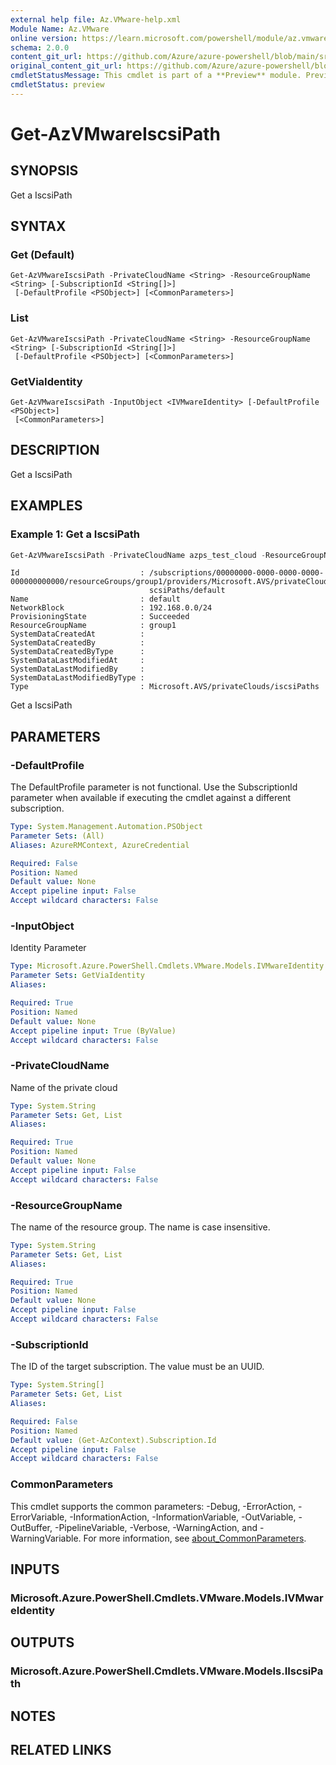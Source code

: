```yaml
---
external help file: Az.VMware-help.xml
Module Name: Az.VMware
online version: https://learn.microsoft.com/powershell/module/az.vmware/get-azvmwareiscsipath
schema: 2.0.0
content_git_url: https://github.com/Azure/azure-powershell/blob/main/src/VMware/VMware/help/Get-AzVMwareIscsiPath.md
original_content_git_url: https://github.com/Azure/azure-powershell/blob/main/src/VMware/VMware/help/Get-AzVMwareIscsiPath.md
cmdletStatusMessage: This cmdlet is part of a **Preview** module. Preview versions aren't recommended for use in production environments. For more information, see https://aka.ms/azps-refstatus.
cmdletStatus: preview
---
```

# Get-AzVMwareIscsiPath

## SYNOPSIS
Get a IscsiPath

## SYNTAX

### Get (Default)
```
Get-AzVMwareIscsiPath -PrivateCloudName <String> -ResourceGroupName <String> [-SubscriptionId <String[]>]
 [-DefaultProfile <PSObject>] [<CommonParameters>]
```

### List
```
Get-AzVMwareIscsiPath -PrivateCloudName <String> -ResourceGroupName <String> [-SubscriptionId <String[]>]
 [-DefaultProfile <PSObject>] [<CommonParameters>]
```

### GetViaIdentity
```
Get-AzVMwareIscsiPath -InputObject <IVMwareIdentity> [-DefaultProfile <PSObject>]
 [<CommonParameters>]
```

## DESCRIPTION
Get a IscsiPath

## EXAMPLES

### Example 1: Get a IscsiPath
```powershell
Get-AzVMwareIscsiPath -PrivateCloudName azps_test_cloud -ResourceGroupName azps_test_group
```

```output
Id                           : /subscriptions/00000000-0000-0000-0000-000000000000/resourceGroups/group1/providers/Microsoft.AVS/privateClouds/cloud1/i 
                               scsiPaths/default
Name                         : default
NetworkBlock                 : 192.168.0.0/24
ProvisioningState            : Succeeded
ResourceGroupName            : group1
SystemDataCreatedAt          : 
SystemDataCreatedBy          : 
SystemDataCreatedByType      : 
SystemDataLastModifiedAt     : 
SystemDataLastModifiedBy     : 
SystemDataLastModifiedByType : 
Type                         : Microsoft.AVS/privateClouds/iscsiPaths
```

Get a IscsiPath

## PARAMETERS

### -DefaultProfile
The DefaultProfile parameter is not functional.
Use the SubscriptionId parameter when available if executing the cmdlet against a different subscription.

```yaml
Type: System.Management.Automation.PSObject
Parameter Sets: (All)
Aliases: AzureRMContext, AzureCredential

Required: False
Position: Named
Default value: None
Accept pipeline input: False
Accept wildcard characters: False
```

### -InputObject
Identity Parameter

```yaml
Type: Microsoft.Azure.PowerShell.Cmdlets.VMware.Models.IVMwareIdentity
Parameter Sets: GetViaIdentity
Aliases:

Required: True
Position: Named
Default value: None
Accept pipeline input: True (ByValue)
Accept wildcard characters: False
```

### -PrivateCloudName
Name of the private cloud

```yaml
Type: System.String
Parameter Sets: Get, List
Aliases:

Required: True
Position: Named
Default value: None
Accept pipeline input: False
Accept wildcard characters: False
```

### -ResourceGroupName
The name of the resource group.
The name is case insensitive.

```yaml
Type: System.String
Parameter Sets: Get, List
Aliases:

Required: True
Position: Named
Default value: None
Accept pipeline input: False
Accept wildcard characters: False
```

### -SubscriptionId
The ID of the target subscription.
The value must be an UUID.

```yaml
Type: System.String[]
Parameter Sets: Get, List
Aliases:

Required: False
Position: Named
Default value: (Get-AzContext).Subscription.Id
Accept pipeline input: False
Accept wildcard characters: False
```

### CommonParameters
This cmdlet supports the common parameters: -Debug, -ErrorAction, -ErrorVariable, -InformationAction, -InformationVariable, -OutVariable, -OutBuffer, -PipelineVariable, -Verbose, -WarningAction, and -WarningVariable. For more information, see [about_CommonParameters](http://go.microsoft.com/fwlink/?LinkID=113216).

## INPUTS

### Microsoft.Azure.PowerShell.Cmdlets.VMware.Models.IVMwareIdentity

## OUTPUTS

### Microsoft.Azure.PowerShell.Cmdlets.VMware.Models.IIscsiPath

## NOTES

## RELATED LINKS

